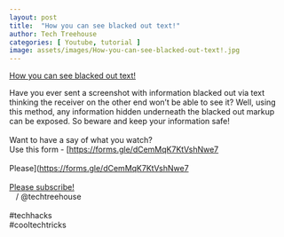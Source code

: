 ```yaml
---
layout: post
title:  "How you can see blacked out text!"
author: Tech Treehouse
categories: [ Youtube, tutorial ]
image: assets/images/How-you-can-see-blacked-out-text!.jpg
---
```


[How you can see blacked out text!](https://youtube.com/watch?v=k02EFMsOsC0)

Have you ever sent a screenshot with information blacked out via text thinking the receiver on the other end won’t be able to see it? Well, using this method, any information hidden underneath the blacked out markup can be exposed. So beware and keep your information safe!<br><br>Want to have a say of what you watch?<br>Use this form - [https://forms.gle/dCemMqK7KtVshNwe7<br><br>Please](https://forms.gle/dCemMqK7KtVshNwe7<br><br>[Please subscribe!](https://youtube.com/techtreehouse/?sub_confirmation=1)<br>   / @techtreehouse  <br><br>#techhacks<br>#cooltechtricks
